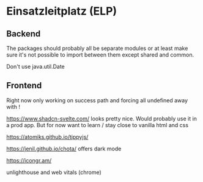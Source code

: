 # Einsatzleitplatz (ELP)
## Backend
The packages should probably all be separate modules or at least make sure it's not possible to import between them except shared and common.

Don't use java.util.Date

## Frontend

Right now only working on success path and forcing all undefined away with !

https://www.shadcn-svelte.com/ looks pretty nice. Would probably use it in a prod app. But for now want to learn / stay close to vanilla html and css

https://atomiks.github.io/tippyjs/

https://jenil.github.io/chota/
offers dark mode

https://icongr.am/

unlighthouse and web vitals (chrome)